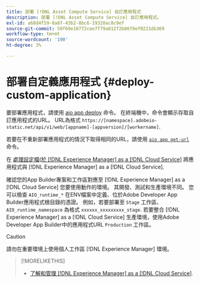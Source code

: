 ```yaml
---
title: 部署 [!DNL Asset Compute Service] 自訂應用程式
description: 部署 [!DNL Asset Compute Service] 自訂應用程式。
exl-id: a68d4f59-8a8f-43b2-8bc6-19320ac8c9ef
source-git-commit: 50f69e16772cee7f79a812f2b86f0ef0221db369
workflow-type: tm+mt
source-wordcount: '190'
ht-degree: 3%

---
```


# 部署自定義應用程式 {#deploy-custom-application}

要部署應用程式，請使用 [aio app deploy](https://github.com/adobe/aio-cli#aio-appdeploy) 命令。 在終端機中，命令會顯示存取自訂應用程式的URL。 URL為格式 `https://[namespace].adobeio-static.net/api/v1/web/[appname]-[appversion]/[workername]`.

若要在不重新部署應用程式的情況下取得相同的URL，請使用 [`aio app get-url`](https://github.com/adobe/aio-cli#aio-app-get-url-action) 命令。

在 [處理設定檔(於 [!DNL Experience Manager] as a [!DNL Cloud Service]](https://experienceleague.adobe.com/docs/experience-manager-cloud-service/assets/manage/asset-microservices-configure-and-use.html) 將應用程式與 [!DNL Experience Manager] as a [!DNL Cloud Service].

確認您的App Builder專案和工作區對應至 [!DNL Experience Manager] as a [!DNL Cloud Service] 您要使用動作的環境。 其開發、測試和生產環境不同。 您可以檢查 `AIO_runtime_*` 在ENV檔案中定義、位於Adobe Developer App Builder應用程式根目錄的憑證。 例如，若要部署至 `Stage` 工作區、 `AIO_runtime_namespace` 為格式 `xxxxxx_xxxxxxxxx_stage`. 若要整合 [!DNL Experience Manager] as a [!DNL Cloud Service] 生產環境，使用Adobe Developer App Builder中的應用程式URL `Production` 工作區。

>[!CAUTION]
>
>請勿在重要環境上使用個人工作區 [!DNL Experience Manager] 環境。

>[!MORELIKETHIS]
>
>* [了解和管理 [!DNL Experience Manager] as a [!DNL Cloud Service]](https://experienceleague.adobe.com/docs/experience-manager-cloud-service/implementing/using-cloud-manager/manage-environments.html).

